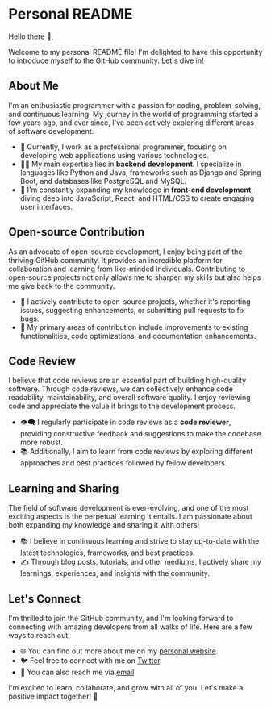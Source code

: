 # Personal README

Hello there 👋,

Welcome to my personal README file! I'm delighted to have this opportunity to introduce myself to the GitHub community. Let's dive in!

## About Me

I'm an enthusiastic programmer with a passion for coding, problem-solving, and continuous learning. My journey in the world of programming started a few years ago, and ever since, I've been actively exploring different areas of software development.

- 💼 Currently, I work as a professional programmer, focusing on developing web applications using various technologies.
- 👩‍💻 My main expertise lies in **backend development**. I specialize in languages like Python and Java, frameworks such as Django and Spring Boot, and databases like PostgreSQL and MySQL.
- 🌱 I'm constantly expanding my knowledge in **front-end development**, diving deep into JavaScript, React, and HTML/CSS to create engaging user interfaces.

## Open-source Contribution

As an advocate of open-source development, I enjoy being part of the thriving GitHub community. It provides an incredible platform for collaboration and learning from like-minded individuals. Contributing to open-source projects not only allows me to sharpen my skills but also helps me give back to the community.

- 🤝 I actively contribute to open-source projects, whether it's reporting issues, suggesting enhancements, or submitting pull requests to fix bugs.
- 🌟 My primary areas of contribution include improvements to existing functionalities, code optimizations, and documentation enhancements.

## Code Review

I believe that code reviews are an essential part of building high-quality software. Through code reviews, we can collectively enhance code readability, maintainability, and overall software quality. I enjoy reviewing code and appreciate the value it brings to the development process.

- 👁️‍🗨️ I regularly participate in code reviews as a **code reviewer**, providing constructive feedback and suggestions to make the codebase more robust.
- 📚 Additionally, I aim to learn from code reviews by exploring different approaches and best practices followed by fellow developers.

## Learning and Sharing

The field of software development is ever-evolving, and one of the most exciting aspects is the perpetual learning it entails. I am passionate about both expanding my knowledge and sharing it with others!

- 📚 I believe in continuous learning and strive to stay up-to-date with the latest technologies, frameworks, and best practices.
- ✍️ Through blog posts, tutorials, and other mediums, I actively share my learnings, experiences, and insights with the community.

## Let's Connect

I'm thrilled to join the GitHub community, and I'm looking forward to connecting with amazing developers from all walks of life. Here are a few ways to reach out:

- 🌐 You can find out more about me on my [personal website](https://www.example.com).
- 🐦 Feel free to connect with me on [Twitter](https://twitter.com/example).
- 📧 You can also reach me via [email](mailto:example@example.com).

I'm excited to learn, collaborate, and grow with all of you. Let's make a positive impact together! 🚀
